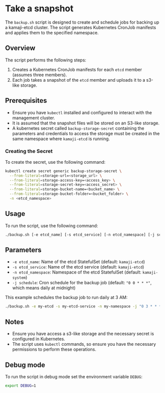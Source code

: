 # Take a snapshot

The `backup.sh` script is designed to create and schedule jobs for backing up a kamaji-etcd cluster. The script generates Kubernetes CronJob manifests and applies them to the specified namespace.

## Overview
The script performs the following steps:

1. Creates a Kubernetes CronJob manifests for each `etcd` member (assumes three members).
2. Each job takes a snapshot of the `etcd` member and uploads it to a s3-like storage.


## Prerequisites

- Ensure you have `kubectl` installed and configured to interact with the management cluster.
- It is assumed that the snapshot files will be stored on an S3-like storage.
- A kubernetes secret called `backup-storage-secret` containing the parameters and credentials to access the storage must be created in the same namespace where `kamaji-etcd` is running.

### Creating the Secret

To create the secret, use the following command:

```bash
kubectl create secret generic backup-storage-secret \
  --from-literal=storage-url=<storage_url> \
  --from-literal=storage-access-key=<access_key> \
  --from-literal=storage-secret-key=<access_secret> \
  --from-literal=storage-bucket-name=<bucket_name> \
  --from-literal=storage-bucket-folder=<bucket_folder> \
  -n <etcd_namespace>
```


## Usage
To run the script, use the following command:

```bash
./backup.sh [-e etcd_name] [-s etcd_service] [-n etcd_namespace] [-j schedule]
```

## Parameters

- `-e etcd_name`: Name of the etcd StatefulSet (default: `kamaji-etcd`)
- `-s etcd_service`: Name of the etcd service (default: `kamaji-etcd`)
- `-n etcd_namespace`: Namespace of the etcd StatefulSet (default: `kamaji-system`)
- `-j schedule`: Cron schedule for the backup job (default: `"0 0 * * *"`, which means daily at midnight)

This example schedules the backup job to run daily at 3 AM:

```bash
./backup.sh -e my-etcd -s my-etcd-service -n my-namespace -j "0 3 * * *"
```


## Notes

- Ensure you have access a s3-like storage and the necessary secret is configured in Kubernetes.
- The script uses `kubectl` commands, so ensure you have the necessary permissions to perform these operations.

## Debug mode
To run the script in debug mode set the environment variable `DEBUG`:

``` bash
export DEBUG=1
```
